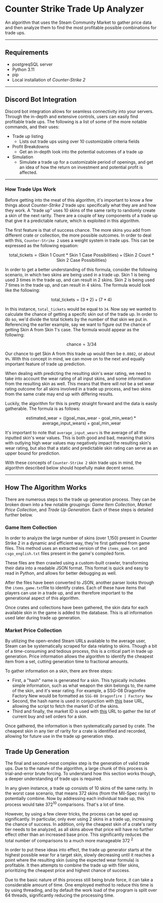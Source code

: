 # Counter Strike Trade Up Analyzer

An algorithm that uses the Steam Community Market to gather price data and then analyze them to find the most profitable possible combinations for trade ups.

---

## Requirements
- postgreqSQL server
- Python 3.11
- pip
- Local installation of *Counter-Strike 2*

---

## Discord Bot Integration
Discord bot integration allows for seamless connectivity into your servers. Through the in-depth and extensive controls, users can easily find profitable trade ups. The following is a list of some of the more notable commands, and their uses:

 - Trade up listing
    - Lists out trade ups using over 10 customizable criteria fields
 - Profit Breakdowns
   - Get an in-depth look into the potential outcomes of a trade up
 - Simulation
   - Simulate a trade up for a customizable period of openings, and get an idea of how the return on investment and potential profit is affected.


---

### How Trade Ups Work
Before getting into the meat of this algorithm, it's important to know a few things about *Counter-Strike 2* trade ups: specifically what they are and how they work.  A "trade up" uses 10 skins of the same rarity to randomly create a skin of the next rarity. There are a couple of key components of a trade up that give it a predictable nature, which is exploited in this algorithm.

The first feature is that of success chance. The more skins you add from different crate or collection, the more possible outcomes. In order to deal with this, `Counter-Strike 2` uses a weight system in trade ups. This can be expressed as the following equation:

$$\text{total_tickets} = (\text{Skin 1 Count * Skin 1 Case Possibilities}) + (\text{Skin 2 Count * Skin 2 Case Possibilities})$$

In order to get a better understanding of this formula, consider the following scenario, in which two skins are being used in a trade up. Skin 1 is being used 3 times in the trade up, and can result in 2 skins. Skin 2 is being used 7 times in the trade up, and can result in 4 skins. The formula would look like the following:

$$\text{total_tickets} = (3*2)+(7*4)$$

In this instance, `total_tickets` would be equal to `34`. Now say we wanted to calculate the chance of getting a specifc skin out of the trade up. In order to do so, we'd divide the total tickets by the number of that skin we put in. Referencing the earlier example, say we want to figure out the chance of getting Skin A from Skin 1's case. The formula would appear as the following:

$$\text{chance} = 3 / 34$$

Our chance to get Skin A from this trade up would then be `0.0882`, or about `9%`. With this concept in mind, we can move on to the next and equally important feature of trade up prediction.

When dealing with predicting the resulting skin's wear rating, we need to take into account the wear rating of all input skins, and some information from the resulting skin as well. This means that there will *not* be a set wear rating outcome for all skins involved in a trade up process, and two skins from the same crate may end up with differing results.

Luckily, the algorithm for this is pretty straight forward and the data is easily gatherable. The formula is as follows:

$$\text{estimated_wear} = ((\text{goal_max_wear - goal_min_wear}) * \text{average_input_wears}) + \text{goal_min_wear}$$

It's important to note that `average_input_wears` is the average of all the inputted skin's wear values. This is both good and bad, meaning that skins with outlying high wear values may negatively impact the resulting skin's wear rating, but also that a static and predictable skin rating can serve as an upper bound for prediction.

With these concepts of `Counter-Strike 2` skin trade ups in mind, the algorithm described below should hopefully make decent sense.

---

## How The Algorithm Works
There are numerous steps to the trade up generation process. They can be broken down into a few notable groupings: *Game Item Collection*, *Market Price Collection*, and *Trade Up Generation*. Each of these steps is detailed further below.

### Game Item Collection
In order to analyze the large number of skins (over 1,150) present in Counter Strike 2 in a dynamic and efficient way, they're first gathered from game files. This method uses an extracted version of the `items_game.txt` and `csgo_english.txt` files present in the game's compiled form. 

These files are then crawled using a custom-built crawler, transforming their data into a readable JSON format. This format is quick and easy to read in Python, and allows for better debugging as well.

After the files have been converted to JSON, another parser looks through the `items_game.txt`file to identify crates. Each of these have items that players can use in a trade up, and are therefore important to the generational aspect of this algorithm.

Once crates and collections have been gathered, the skin data for each available skin in the game is added to the database. This is all information used later during trade up generation.

### Market Price Collection
By utilizing the open-ended Steam URLs available to the average user, Steam can be systematically scraped for data relating to skins. Though a bit of a time-consuming and tedious process, this is a critical part in trade up generation. Price information allows the algorithm to identify the cheapest item from a set, cutting generation time to fractional amounts.

To gather information on a skin, there are three steps:
 - First, a "hash" name is generated for a skin. This typically includes simple information, such as what weapon the skin belongs to, the name of the skin, and it's wear rating. For example, a SSG-08 Dragonfire Factory New would be formatted as `SSG-08 Dragonfire | Factory New`
 - Second, the hash name is used in conjunction with [this](https://steamcommunity.com/market/listings/730/) base URL, allowing the script to fetch the market ID of the skins.
 - Third and finally, the market ID is used with [this](https://steamcommunity.com/market/itemordershistogram?country=US&language=english&currency=1&item_nameid=) URL to gather the list of current buy and sell orders for a skin.

Once gathered, the information is then systematically parsed by crate. The cheapest skin in any tier of rarity for a crate is identified and recorded, allowing for future use in the trade up generation step.

## Trade Up Generation
The final and second-most complex step is the generation of valid trade ups. Due to the nature of the algorithm, a large chunk of this process is trial-and-error brute forcing. To understand how this section works though, a deeper understanding of trade ups is required.

In any given instance, a trade up consists of 10 skins of the same rarity. In the worst case scenario, that means 372 skins (from the Mil-Spec rarity) to potentially combine. Now by addressing each individual trade up, this process would take 372<sup>10</sup> comparisons. That's a lot of time.

However, by using a few clever tricks, the process can be sped up significantly. In particular, only ever using 2 skins in a trade up, increasing the chance of success. In addition, only the cheapest skin of a crate's rarity tier needs to be analyzed, as all skins above that price will have no further effect other than an increased base price. This significantly reduces the total number of comparisons to a much more manageable 372<sup> 2</sip> 

In order to put these ideas into effect, the trade up generator starts at the highest possible wear for a target skin, slowly decreasing until it reaches a point where the resulting skin (using the expected wear formula) is profitable. It then attempts to combine the trade up with filler skins, prioritizing the cheapest price and highest chance of success.

Due to the basic nature of this process still being brute force, it can take a considerable amount of time. One employed method to reduce this time is by using threading, and by default the work load of the program is split over 64 threads, significantly reducing the processing time.